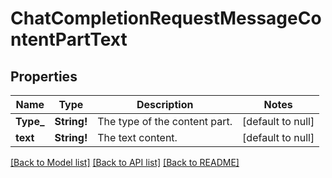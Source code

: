 # ChatCompletionRequestMessageContentPartText

## Properties
Name | Type | Description | Notes
------------ | ------------- | ------------- | -------------
**Type_** | **String!** | The type of the content part. | [default to null]
**text** | **String!** | The text content. | [default to null]

[[Back to Model list]](../README.md#documentation-for-models) [[Back to API list]](../README.md#documentation-for-api-endpoints) [[Back to README]](../README.md)


